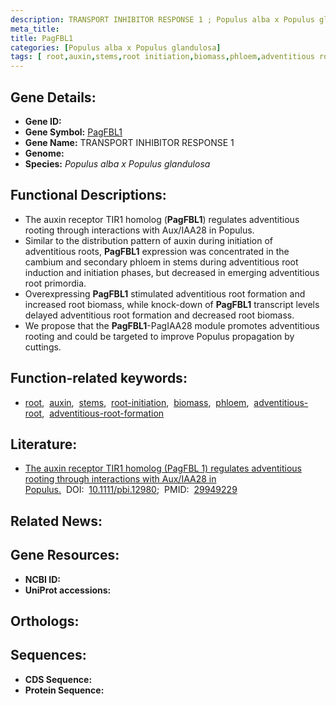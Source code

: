 ```yaml
---
description: TRANSPORT INHIBITOR RESPONSE 1 ; Populus alba x Populus glandulosa
meta_title:
title: PagFBL1
categories: [Populus alba x Populus glandulosa]
tags: [ root,auxin,stems,root initiation,biomass,phloem,adventitious root,adventitious root formation ]
---
```


## Gene Details:
- **Gene ID:** []()
- **Gene Symbol:** <u>PagFBL1</u>
- **Gene Name:** TRANSPORT INHIBITOR RESPONSE 1
- **Genome:** []()
- **Species:** *Populus alba x Populus glandulosa*

## Functional Descriptions:
   - The auxin receptor TIR1 homolog (**PagFBL1**) regulates adventitious rooting through interactions with Aux/IAA28 in Populus.
   - Similar to the distribution pattern of auxin during initiation of adventitious roots, **PagFBL1** expression was concentrated in the cambium and secondary phloem in stems during adventitious root induction and initiation phases, but decreased in emerging adventitious root primordia. 
   - Overexpressing **PagFBL1** stimulated adventitious root formation and increased root biomass, while knock-down of **PagFBL1** transcript levels delayed adventitious root formation and decreased root biomass.
   - We propose that the **PagFBL1**-PagIAA28 module promotes adventitious rooting and could be targeted to improve Populus propagation by cuttings.

## Function-related keywords:
   - [root](/tags/root/),&nbsp;&nbsp;[auxin](/tags/auxin/),&nbsp;&nbsp;[stems](/tags/stems/),&nbsp;&nbsp;[root-initiation](/tags/root-initiation/),&nbsp;&nbsp;[biomass](/tags/biomass/),&nbsp;&nbsp;[phloem](/tags/phloem/),&nbsp;&nbsp;[adventitious-root](/tags/adventitious-root/),&nbsp;&nbsp;[adventitious-root-formation](/tags/adventitious-root-formation/)

## Literature:
   - [The auxin receptor TIR1 homolog (PagFBL 1) regulates adventitious rooting through interactions with Aux/IAA28 in Populus.](https://doi.org/10.1111/pbi.12980)&nbsp;&nbsp;DOI:&nbsp;&nbsp;[10.1111/pbi.12980](https://doi.org/10.1111/pbi.12980);&nbsp;&nbsp;PMID:&nbsp;&nbsp;[29949229](https://pubmed.ncbi.nlm.nih.gov/29949229/)

## Related News:

## Gene Resources:
- **NCBI ID:**  [](https://www.ncbi.nlm.nih.gov/gene/?term=)
- **UniProt accessions:**  [](https://www.uniprot.org/uniprotkb//entry)

## Orthologs:

## Sequences:
- **CDS Sequence:**
- **Protein Sequence:**
